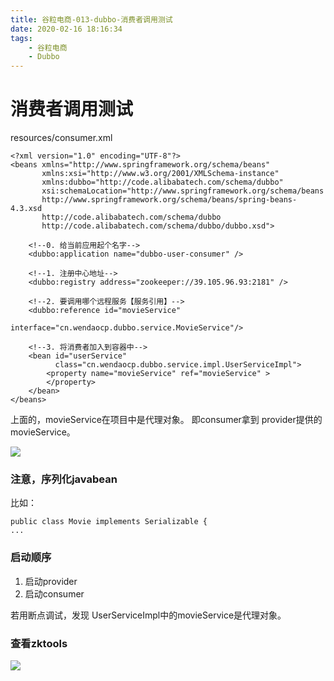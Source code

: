 ```yaml
---
title: 谷粒电商-013-dubbo-消费者调用测试
date: 2020-02-16 18:16:34
tags:
    - 谷粒电商
    - Dubbo
---
```


# 消费者调用测试

resources/consumer.xml
```
<?xml version="1.0" encoding="UTF-8"?>
<beans xmlns="http://www.springframework.org/schema/beans"
       xmlns:xsi="http://www.w3.org/2001/XMLSchema-instance"
       xmlns:dubbo="http://code.alibabatech.com/schema/dubbo"
       xsi:schemaLocation="http://www.springframework.org/schema/beans
       http://www.springframework.org/schema/beans/spring-beans-4.3.xsd
       http://code.alibabatech.com/schema/dubbo
       http://code.alibabatech.com/schema/dubbo/dubbo.xsd">

    <!--0. 给当前应用起个名字-->
    <dubbo:application name="dubbo-user-consumer" />

    <!--1. 注册中心地址-->
    <dubbo:registry address="zookeeper://39.105.96.93:2181" />

    <!--2. 要调用哪个远程服务【服务引用】-->
    <dubbo:reference id="movieService"
                     interface="cn.wendaocp.dubbo.service.MovieService"/>

    <!--3. 将消费者加入到容器中-->
    <bean id="userService"
          class="cn.wendaocp.dubbo.service.impl.UserServiceImpl">
        <property name="movieService" ref="movieService" >
        </property>
    </bean>
</beans>
```
上面的，movieService在项目中是代理对象。
即consumer拿到 provider提供的movieService。

![](/images/谷粒电商/dubbo20880-proxy.png)

### 注意，序列化javabean
比如：
```
public class Movie implements Serializable {
...
```
### 启动顺序
1. 启动provider
2. 启动consumer

若用断点调试，发现 UserServiceImpl中的movieService是代理对象。


### 查看zktools
![](/images/谷粒电商/013-zktools.png)

